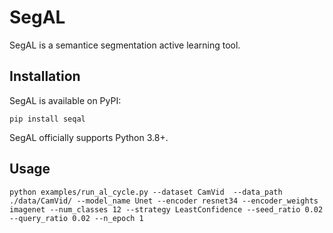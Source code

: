 # SegAL

SegAL is a semantice segmentation active learning tool.

## Installation

SegAL is available on PyPI:

`pip install seqal`

SegAL officially supports Python 3.8+.

## Usage

```
python examples/run_al_cycle.py --dataset CamVid  --data_path ./data/CamVid/ --model_name Unet --encoder resnet34 --encoder_weights imagenet --num_classes 12 --strategy LeastConfidence --seed_ratio 0.02 --query_ratio 0.02 --n_epoch 1
```